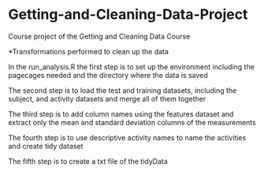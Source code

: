 # Getting-and-Cleaning-Data-Project
Course project of the Getting and Cleaning Data Course

*Transformations performed to clean up the data

In the run_analysis.R the first step is to set up the environment including the pagecages needed and the directory where the data is saved

The second step is to load the test and training datasets, including the
subject, and activity datasets and merge all of them together

The third step is to add column names using the features dataset and extract only the mean and standard deviation columns of the measurements

The fourth step is to use descriptive activity names to name the activities and create tidy dataset

The fifth step is to create a txt file of the tidyData